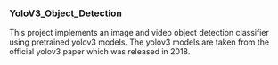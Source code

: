 ### YoloV3_Object_Detection
This project implements an image and video object detection classifier using pretrained yolov3 models. The yolov3 models are taken from the official yolov3 paper which was released in 2018.
